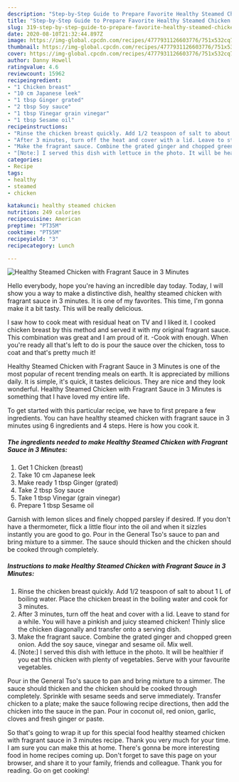 ```yaml
---
description: "Step-by-Step Guide to Prepare Favorite Healthy Steamed Chicken with Fragrant Sauce in 3 Minutes"
title: "Step-by-Step Guide to Prepare Favorite Healthy Steamed Chicken with Fragrant Sauce in 3 Minutes"
slug: 319-step-by-step-guide-to-prepare-favorite-healthy-steamed-chicken-with-fragrant-sauce-in-3-minutes
date: 2020-08-10T21:32:44.897Z
image: https://img-global.cpcdn.com/recipes/4777931126603776/751x532cq70/healthy-steamed-chicken-with-fragrant-sauce-in-3-minutes-recipe-main-photo.jpg
thumbnail: https://img-global.cpcdn.com/recipes/4777931126603776/751x532cq70/healthy-steamed-chicken-with-fragrant-sauce-in-3-minutes-recipe-main-photo.jpg
cover: https://img-global.cpcdn.com/recipes/4777931126603776/751x532cq70/healthy-steamed-chicken-with-fragrant-sauce-in-3-minutes-recipe-main-photo.jpg
author: Danny Howell
ratingvalue: 4.6
reviewcount: 15962
recipeingredient:
- "1 Chicken breast"
- "10 cm Japanese leek"
- "1 tbsp Ginger grated"
- "2 tbsp Soy sauce"
- "1 tbsp Vinegar grain vinegar"
- "1 tbsp Sesame oil"
recipeinstructions:
- "Rinse the chicken breast quickly. Add 1/2 teaspoon of salt to about 1 L of boiling water. Place the chicken breast in the boiling water and cook for 3 minutes."
- "After 3 minutes, turn off the heat and cover with a lid. Leave to stand for a while. You will have a pinkish and juicy steamed chicken! Thinly slice the chicken diagonally and transfer onto a serving dish."
- "Make the fragrant sauce. Combine the grated ginger and chopped green onion. Add the soy sauce, vinegar and sesame oil. Mix well."
- "[Note:] I served this dish with lettuce in the photo. It will be healthier if you eat this chicken with plenty of vegetables. Serve with your favourite vegetables."
categories:
- Recipe
tags:
- healthy
- steamed
- chicken

katakunci: healthy steamed chicken 
nutrition: 249 calories
recipecuisine: American
preptime: "PT35M"
cooktime: "PT55M"
recipeyield: "3"
recipecategory: Lunch

---
```



![Healthy Steamed Chicken with Fragrant Sauce in 3 Minutes](https://img-global.cpcdn.com/recipes/4777931126603776/751x532cq70/healthy-steamed-chicken-with-fragrant-sauce-in-3-minutes-recipe-main-photo.jpg)

Hello everybody, hope you're having an incredible day today. Today, I will show you a way to make a distinctive dish, healthy steamed chicken with fragrant sauce in 3 minutes. It is one of my favorites. This time, I'm gonna make it a bit tasty. This will be really delicious.

I saw how to cook meat with residual heat on TV and I liked it. I cooked chicken breast by this method and served it with my original fragrant sauce. This combination was great and I am proud of it. -Cook with enough. When you&#39;re ready all that&#39;s left to do is pour the sauce over the chicken, toss to coat and that&#39;s pretty much it!

Healthy Steamed Chicken with Fragrant Sauce in 3 Minutes is one of the most popular of recent trending meals on earth. It is appreciated by millions daily. It is simple, it's quick, it tastes delicious. They are nice and they look wonderful. Healthy Steamed Chicken with Fragrant Sauce in 3 Minutes is something that I have loved my entire life.


To get started with this particular recipe, we have to first prepare a few ingredients. You can have healthy steamed chicken with fragrant sauce in 3 minutes using 6 ingredients and 4 steps. Here is how you cook it.

<!--inarticleads1-->

##### The ingredients needed to make Healthy Steamed Chicken with Fragrant Sauce in 3 Minutes:

1. Get 1 Chicken (breast)
1. Take 10 cm Japanese leek
1. Make ready 1 tbsp Ginger (grated)
1. Take 2 tbsp Soy sauce
1. Take 1 tbsp Vinegar (grain vinegar)
1. Prepare 1 tbsp Sesame oil


Garnish with lemon slices and finely chopped parsley if desired. If you don&#39;t have a thermometer, flick a little flour into the oil and when it sizzles instantly you are good to go. Pour in the General Tso&#39;s sauce to pan and bring mixture to a simmer. The sauce should thicken and the chicken should be cooked through completely. 

<!--inarticleads2-->

##### Instructions to make Healthy Steamed Chicken with Fragrant Sauce in 3 Minutes:

1. Rinse the chicken breast quickly. Add 1/2 teaspoon of salt to about 1 L of boiling water. Place the chicken breast in the boiling water and cook for 3 minutes.
1. After 3 minutes, turn off the heat and cover with a lid. Leave to stand for a while. You will have a pinkish and juicy steamed chicken! Thinly slice the chicken diagonally and transfer onto a serving dish.
1. Make the fragrant sauce. Combine the grated ginger and chopped green onion. Add the soy sauce, vinegar and sesame oil. Mix well.
1. [Note:] I served this dish with lettuce in the photo. It will be healthier if you eat this chicken with plenty of vegetables. Serve with your favourite vegetables.


Pour in the General Tso&#39;s sauce to pan and bring mixture to a simmer. The sauce should thicken and the chicken should be cooked through completely. Sprinkle with sesame seeds and serve immediately. Transfer chicken to a plate; make the sauce following recipe directions, then add the chicken into the sauce in the pan. Pour in coconut oil, red onion, garlic, cloves and fresh ginger or paste. 

So that's going to wrap it up for this special food healthy steamed chicken with fragrant sauce in 3 minutes recipe. Thank you very much for your time. I am sure you can make this at home. There's gonna be more interesting food in home recipes coming up. Don't forget to save this page on your browser, and share it to your family, friends and colleague. Thank you for reading. Go on get cooking!
